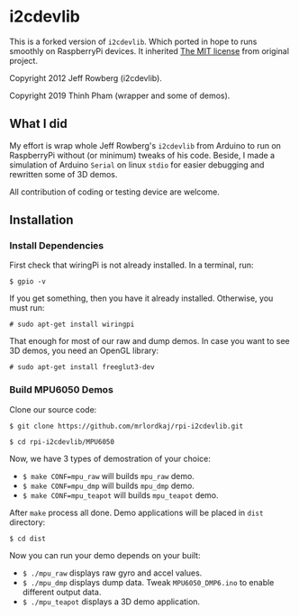 # i2cdevlib

This is a forked version of `i2cdevlib`. Which ported in hope to runs smoothly on RaspberryPi devices.
It inherited [The MIT license](LICENSE) from original project.

Copyright 2012 Jeff Rowberg (i2cdevlib).

Copyright 2019 Thinh Pham (wrapper and some of demos).

## What I did

My effort is wrap whole Jeff Rowberg's `i2cdevlib` from Arduino to run on RaspberryPi without (or minimum) tweaks of his code.
Beside, I made a simulation of Arduino `Serial` on linux `stdio` for easier debugging and rewritten some of 3D demos.

All contribution of coding or testing device are welcome.

## Installation

### Install Dependencies

First check that wiringPi is not already installed. In a terminal, run:
```
$ gpio -v
```
If you get something, then you have it already installed. Otherwise, you must run:
```
# sudo apt-get install wiringpi
```
That enough for most of our raw and dump demos.
In case you want to see 3D demos, you need an OpenGL library:
```
# sudo apt-get install freeglut3-dev
```

### Build MPU6050 Demos

Clone our source code:
```
$ git clone https://github.com/mrlordkaj/rpi-i2cdevlib.git

$ cd rpi-i2cdevlib/MPU6050
```
Now, we have 3 types of demostration of your choice:
- `$ make CONF=mpu_raw` will builds `mpu_raw` demo.
- `$ make CONF=mpu_dmp` will builds `mpu_dmp` demo.
- `$ make CONF=mpu_teapot` will builds `mpu_teapot` demo.

After `make` process all done. Demo applications will be placed in `dist` directory:
```
$ cd dist
```
Now you can run your demo depends on your built:
- `$ ./mpu_raw` displays raw gyro and accel values.
- `$ ./mpu_dmp` displays dump data. Tweak `MPU6050_DMP6.ino` to enable different output data.
- `$ ./mpu_teapot` displays a 3D demo application.

